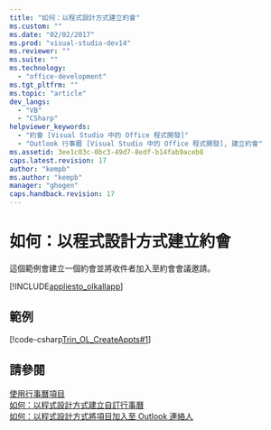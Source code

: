 ```yaml
---
title: "如何：以程式設計方式建立約會"
ms.custom: ""
ms.date: "02/02/2017"
ms.prod: "visual-studio-dev14"
ms.reviewer: ""
ms.suite: ""
ms.technology: 
  - "office-development"
ms.tgt_pltfrm: ""
ms.topic: "article"
dev_langs: 
  - "VB"
  - "CSharp"
helpviewer_keywords: 
  - "約會 [Visual Studio 中的 Office 程式開發]"
  - "Outlook 行事曆 [Visual Studio 中的 Office 程式開發], 建立約會"
ms.assetid: 3ee1c03c-0bc3-49d7-8edf-b14fab9aceb8
caps.latest.revision: 17
author: "kempb"
ms.author: "kempb"
manager: "ghogen"
caps.handback.revision: 17
---
```

# 如何：以程式設計方式建立約會
  這個範例會建立一個約會並將收件者加入至約會會議邀請。  
  
 [!INCLUDE[appliesto_olkallapp](../vsto/includes/appliesto-olkallapp-md.md)]  
  
## 範例  
 [!code-csharp[Trin_OL_CreateAppts#1](../snippets/csharp/VS_Snippets_OfficeSP/Trin_OL_CreateAppts/CS/thisaddin.cs#1)]  
  
## 請參閱  
 [使用行事曆項目](../vsto/working-with-calendar-items.md)   
 [如何：以程式設計方式建立自訂行事曆](../vsto/how-to-programmatically-create-a-custom-calendar.md)   
 [如何：以程式設計方式將項目加入至 Outlook 連絡人](../vsto/how-to-programmatically-add-an-entry-to-outlook-contacts.md)  
  
  